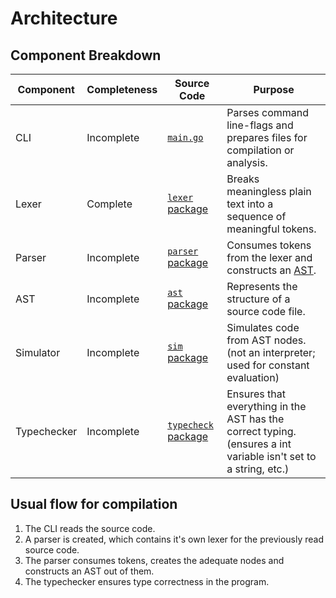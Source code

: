 # Architecture

## Component Breakdown

Component   | Completeness | Source Code                      | Purpose
------------|--------------|----------------------------------|---------
CLI         | Incomplete   | [`main.go`][main]                | Parses command line-flags and prepares files for compilation or analysis.
Lexer       | Complete     | [`lexer` package][lexer]         | Breaks meaningless plain text into a sequence of meaningful tokens.
Parser      | Incomplete   | [`parser` package][parser]       | Consumes tokens from the lexer and constructs an [AST][wiki_ast].
AST         | Incomplete   | [`ast` package][ast]             | Represents the structure of a source code file.
Simulator   | Incomplete   | [`sim` package][sim]             | Simulates code from AST nodes. (not an interpreter; used for constant evaluation)
Typechecker | Incomplete   | [`typecheck` package][typecheck] | Ensures that everything in the AST has the correct typing. (ensures a int variable isn't set to a string, etc.)

## Usual flow for compilation

1. The CLI reads the source code.
2. A parser is created, which contains it's own lexer for the previously read
   source code.
3. The parser consumes tokens, creates the adequate nodes and constructs an AST
   out of them.
4. The typechecker ensures type correctness in the program.

[main]: https://github.com/syzkrash/skol/blob/nightly/main.go
[lexer]: https://github.com/syzkrash/skol/tree/nightly/lexer
[parser]: https://github.com/syzkrash/skol/tree/nightly/parser
[ast]: https://github.com/syzkrash/skol/tree/nightly/ast
[sim]: https://github.com/syzkrash/skol/tree/nightly/sim
[typecheck]: https://github.com/syzkrash/skol/tree/nightly/typecheck

[wiki_ast]: https://en.wikipedia.org/wiki/Abstract_syntax_tree

